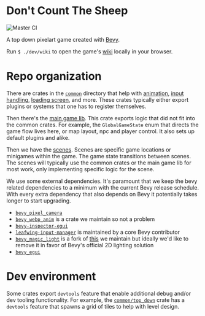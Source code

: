 # Don't Count The Sheep

![Master CI](https://github.com/porkbrain/winnie/actions/workflows/master.yml/badge.svg?branch=master)

A top down pixelart game created with [Bevy](https://bevyengine.org/).

Run `$ ./dev/wiki` to open the game's [wiki](wiki/README.md) locally in your browser.

# Repo organization

There are crates in the [`common`](common/) directory that help with [animation](common/visuals/), [input handling](common/action/), [loading screen](common/loading_screen/), and more.
These crates typically either export plugins or systems that one has to register themselves.

Then there's the [main game lib](main_game_lib/).
This crate exports logic that did not fit into the common crates.
For example, the `GlobalGameState` enum that directs the game flow lives here, or map layout, npc and player control.
It also sets up default plugins and alike.

Then we have the [scenes](scenes/).
Scenes are specific game locations or minigames within the game.
The game state transitions between scenes.
The scenes will typically use the common crates or the main game lib for most work, only implementing specific logic for the scene.

We use some external dependencies.
It's paramount that we keep the bevy related dependencies to a minimum with the current Bevy release schedule.
With every extra dependency that also depends on Bevy it potentially takes longer to start upgrading.

- [`bevy_pixel_camera`][bevy_pixel_camera]
- [`bevy_webp_anim`][bevy_webp_anim] is a crate we maintain so not a problem
- [`bevy-inspector-egui`][bevy-inspector-egui]
- [`leafwing-input-manager`][leafwing-input-manager] is maintained by a core Bevy contributor
- [`bevy_magic_light`](bevy_magic_light/) is a fork of [this][original-bevy_magic_light] we maintain but ideally we'd like to remove it in favor of Bevy's official 2D lighting solution
- [`bevy_egui`][bevy_egui]

[bevy_pixel_camera]: https://github.com/drakmaniso/bevy_pixel_camera
[bevy_webp_anim]: https://github.com/bausano/bevy-webp-anim
[bevy-inspector-egui]: https://github.com/jakobhellermann/bevy-inspector-egui
[leafwing-input-manager]: https://github.com/Leafwing-Studios/leafwing-input-manager
[original-bevy_magic_light]: https://github.com/zaycev/bevy-magic-light-2d
[bevy_egui]: https://github.com/mvlabat/bevy_egui

# Dev environment

Some crates export `devtools` feature that enable additional debug and/or dev tooling functionality.
For example, the [`common/top_down`](common/top_down/) crate has a `devtools` feature that spawns a grid of tiles to help with level design.
